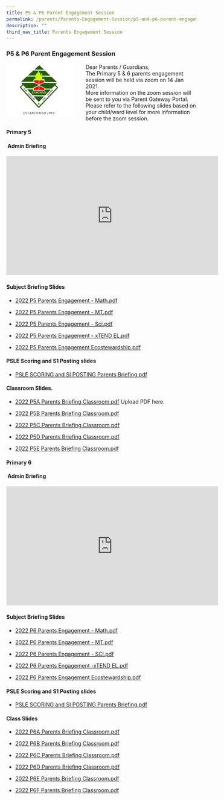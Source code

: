 ```yaml
---
title: P5 & P6 Parent Engagement Session
permalink: /parents/Parents-Engagement-Session/p5-and-p6-parent-engagement-session/
description: ""
third_nav_title: Parents Engagement Session
---
```

### P5 & P6 Parent Engagement Session

<img src="/images/schoollogo.png" style="width:180px;height:140px;margin-right:30px;" align = "left">  Dear Parents / Guardians,  
The Primary 5 & 6 parents engagement session will be held via zoom on 14 Jan 2021.   
More information on the zoom session will be sent to you via Parent Gateway Portal.  
Please refer to the following slides based on your child/ward level for more information before the zoom session.

#### Primary 5

####  Admin Briefing

<iframe width="561" height="315" src="https://www.youtube.com/embed/SOEgItUXObc" title="P5 Parent Engagement Introduction Slides" frameborder="0" allow="accelerometer; autoplay; clipboard-write; encrypted-media; gyroscope; picture-in-picture" allowfullscreen></iframe>

#### Subject Briefing Slides  

*   [2022 P5 Parents Engagement - Math.pdf](/files/2022%20P5%20Parents%20Engagement%20-%20Math.pdf)
    
*   [2022 P5 Parents Engagement - MT.pdf](/files/2022%20P5%20Parents%20Engagement%20-%20MT.pdf)

*   [2022 P5 Parents Engagement - Sci.pdf](/files/2022%20P5%20Parents%20Engagement%20-%20Sci.pdf)
    
*   [2022 P5 Parents Engagement - xTEND EL.pdf](/files/2022%20P5%20Parents%20Engagement%20-%20xTEND%20EL.pdf)
    
*   [2022 P5 Parents Engagement Ecostewardship.pdf](/files/2022%20P5%20Parents%20Engagement%20Ecostewardship.pdf)

#### PSLE Scoring and S1 Posting slides  

*   [PSLE SCORING and SI POSTING Parents Briefing.pdf](/files/PSLE%20SCORING%20and%20SI%20POSTING%20Parents%20Briefing.pdf) 
    
#### Classroom Slides.  

*   [2022 P5A Parents Briefing Classroom.pdf](https://xingnanpri.moe.edu.sg/qql/slot/u224/2020/Parent/P5%20&%20P6%20Parent%20Engagement%20Session/P5/Classes/2022%20P5A%20Parents%20Briefing%20Classroom.pdf)  Upload PDF here.
    
*   [2022 P5B Parents Briefing Classroom.pdf](/files/2022%20P5B%20Parents%20Briefing%20Classroom.pdf)
    
*   [2022 P5C Parents Briefing Classroom.pdf](/files/2022%20P5C%20Parents%20Briefing%20Classroom.pdf)  
    
*   [2022 P5D Parents Briefing Classroom.pdf](/files/2022%20P5D%20Parents%20Briefing%20Classroom.pdf)
    
*   [2022 P5E Parents Briefing Classroom.pdf](/files/2022%20P5E%20Parents%20Briefing%20Classroom.pdf)
    

  #### Primary 6

####  Admin Briefing

<iframe width="561" height="315" src="https://www.youtube.com/embed/MUhfV4P_gWo" title="P6 Parent Engagement Introduction Slides" frameborder="0" allow="accelerometer; autoplay; clipboard-write; encrypted-media; gyroscope; picture-in-picture" allowfullscreen></iframe>

#### Subject Briefing Slides  

*   [2022 P6 Parents Engagement - Math.pdf](/files/p6math.pdf)
    
*   [2022 P6 Parents Engagement - MT.pdf](/files/p6mt.pdf) 
    
*   [2022 P6 Parents Engagement - SCI.pdf](/files/p6sci.pdf)
    
*   [2022 P6 Parents Engagement -xTEND EL.pdf](/files/p6eng.pdf)
    
*   [2022 P6 Parents Engagement Ecostewardship.pdf](/files/2022%20P5%20Parents%20Engagement%20Ecostewardship.pdf)
    

#### PSLE Scoring and S1 Posting slides  

*   [PSLE SCORING and SI POSTING Parents Briefing.pdf](/files/PSLE%20SCORING%20and%20SI%20POSTING%20Parents%20Briefing.pdf) 
    

  

#### Class Slides

*   [2022 P6A Parents Briefing Classroom.pdf](/files/2022_p6a.pdf)
    
*   [2022 P6B Parents Briefing Classroom.pdf](/files/2022_p6b.pdf)
    
*   [2022 P6C Parents Briefing Classroom.pdf](/files/2022_p6c.pdf)
    
*   [2022 P6D Parents Briefing Classroom.pdf](/files/2022_p6d.pdf) 
    
*   [2022 P6E Parents Briefing Classroom.pdf](/files/2022_p6e.pdf)
    
*   [2022 P6F Parents Briefing Classroom.pdf](/files/2022_p6f.pdf)